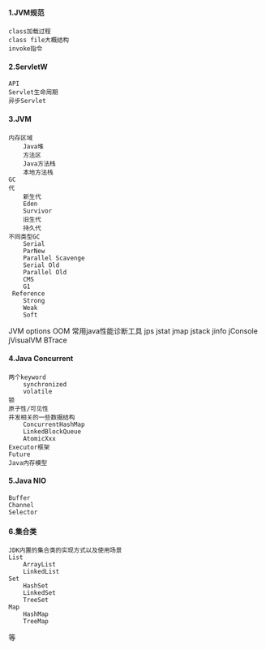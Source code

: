 #### 1.JVM规范
    class加载过程
    class file大概结构
    invoke指令

#### 2.ServletW
    API
    Servlet生命周期
    异步Servlet

#### 3.JVM
    内存区域
        Java堆
        方法区
        Java方法栈
        本地方法栈
    GC
    代
        新生代
        Eden
        Survivor
        旧生代
        持久代
    不同类型GC
        Serial
        ParNew
        Parallel Scavenge
        Serial Old
        Parallel Old
        CMS
        G1
     Reference
        Strong
        Weak
        Soft
   JVM options
   OOM
   常用java性能诊断工具
        jps
        jstat
        jmap
        jstack
        jinfo
        jConsole
        jVisualVM
        BTrace

#### 4.Java Concurrent
    两个keyword
        synchronized
        volatile
    锁
    原子性/可见性
    并发相关的一些数据结构
        ConcurrentHashMap
        LinkedBlockQueue
        AtomicXxx
    Executor框架
    Future
    Java内存模型

#### 5.Java NIO
    Buffer
    Channel
    Selector

#### 6.集合类
    JDK内置的集合类的实现方式以及使用场景
    List
        ArrayList
        LinkedList
    Set
        HashSet
        LinkedSet
        TreeSet
    Map
        HashMap
        TreeMap
 等 